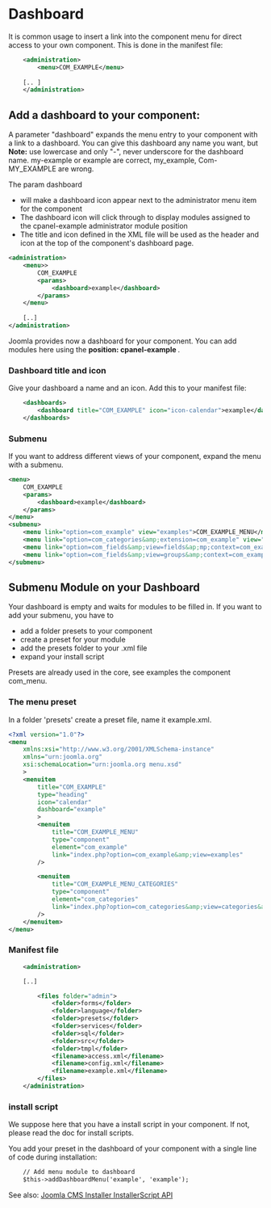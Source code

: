Dashboard
=========

It is common usage to insert a link into the component menu for direct access to your own component.
This is done in the manifest file: 

```xml title="Menu item Component in example.xml "
    <administration>
	    <menu>COM_EXAMPLE</menu>
	
	[.. ]
	</administration>
```

## Add a dashboard to your component:


A parameter "dashboard" expands the menu entry to your component with a link to a dashboard. You can give this dashboard any name you want, but <strong> Note:</strong> use lowercase and only "-", never underscore for the dashboard name.
my-example or example are correct, my_example, Com-MY_EXAMPLE are wrong.

The param dashboard
- will make a dashboard icon appear next to the administrator menu item for the component
- The dashboard icon will click through to display modules assigned to the cpanel-example administrator module position
- The title and icon defined in the XML file will be used as the header and icon at the top of the component's dashboard page.

```xml title="Dashboard Link "
<administration>
	<menu>>
		COM_EXAMPLE
		<params>
			<dashboard>example</dashboard>
		</params>
	</menu>
	
	[..]
</administration>
```
Joomla provides now a dashboard for your component. You can add modules here using the <strong> position: cpanel-example </strong>. 

### Dashboard title and icon 

Give your dashboard a name and an icon. Add this to your manifest file:

```xml title="Dashboard title and icon"
    <dashboards>
		<dashboard title="COM_EXAMPLE" icon="icon-calendar">example</dashboard>
	</dashboards>
```

### Submenu
If you want to address different views of your component, expand the menu with a submenu.  

```xml title="Submenu items"
<menu>
	COM_EXAMPLE
	<params>
		<dashboard>example</dashboard>
	</params>
</menu>
<submenu>
	<menu link="option=com_example" view="examples">COM_EXAMPLE_MENU</menu>
	<menu link="option=com_categories&amp;extension=com_example" view="categories">COM_EXAMPLE_ENU_CATEGORIES</menu>
	<menu link="option=com_fields&amp;view=fields&ap;mp;context=com_example.example">COM_EXAMPLE_MENU_FIELDS</menu>
	<menu link="option=com_fields&amp;view=groups&amp;context=com_example.example">COM_EXAMPLE_MENU_FIELD_GROUPS</menu>
</submenu>
```

## Submenu Module on your Dashboard

Your dashboard is empty and waits for modules to be filled in. If you want to add your submenu, you have to
- add a folder presets to your component
- create a preset for your module
- add the presets folder to your .xml file
- expand your install script

Presets are already used in the core, see examples the component com_menu.

### The menu preset

In a folder 'presets' create a preset file, name it example.xml. 

```xml title="presets/example.xml"
<?xml version="1.0"?>
<menu
	xmlns:xsi="http://www.w3.org/2001/XMLSchema-instance"
	xmlns="urn:joomla.org"
	xsi:schemaLocation="urn:joomla.org menu.xsd"
	>
	<menuitem
		title="COM_EXAMPLE"
		type="heading"
		icon="calendar"
		dashboard="example"
		>
		<menuitem
			title="COM_EXAMPLE_MENU"
			type="component"
			element="com_example"
			link="index.php?option=com_example&amp;view=examples"
		/>

		<menuitem
			title="COM_EXAMPLE_MENU_CATEGORIES"
			type="component"
			element="com_categories"
			link="index.php?option=com_categories&amp;view=categories&amp;extension=com_example"
		/>
	</menuitem>
</menu>
```


### Manifest file

```xml title="New folder in example.xml"
	<administration>

    [..]

		<files folder="admin">
            <folder>forms</folder>
			<folder>language</folder>
            <folder>presets</folder>
			<folder>services</folder>
			<folder>sql</folder>
			<folder>src</folder>
            <folder>tmpl</folder>
            <filename>access.xml</filename>
            <filename>config.xml</filename>
			<filename>example.xml</filename>
		</files>
	</administration>
```

### install script

We suppose here that you have a install script in your component. If not, please read the doc for install scripts.

You add your preset in the dashboard of your component with a single line of code during installation: 

```xml title="installation script"
    // Add menu module to dashboard 
    $this->addDashboardMenu('example', 'example');
```

See also: [Joomla CMS Installer InstallerScript API](cms-api://classes/Joomla-CMS-Installer-InstallerScript.html#method_addDashboardMenu)

